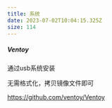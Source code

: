 ```yaml
---
title: 系统
date: 2023-07-02T10:04:15.325Z
size: 114
---
```

##### Ventoy

通过usb系统安装

无需格式化，拷贝镜像文件即可

https://github.com/ventoy/Ventoy

